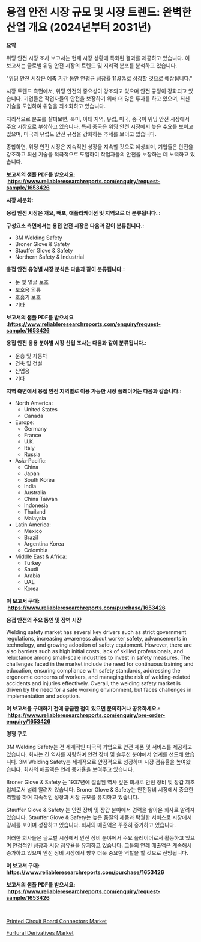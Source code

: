<p><h1>용접 안전 시장 규모 및 시장 트렌드: 완벽한 산업 개요 (2024년부터 2031년)</h1></p><p><strong>요약</strong></p>
<p><p>위딩 안전 시장 조사 보고서는 현재 시장 상황에 특화된 결과를 제공하고 있습니다. 이 보고서는 글로벌 위딩 안전 시장의 트렌드 및 지리적 분포를 분석하고 있습니다.</p><p>"위딩 안전 시장은 예측 기간 동안 연평균 성장률 11.8%로 성장할 것으로 예상됩니다."</p><p>시장 트렌드 측면에서, 위딩 안전의 중요성이 강조되고 있으며 안전 규정이 강화되고 있습니다. 기업들은 작업자들의 안전을 보장하기 위해 더 많은 투자를 하고 있으며, 최신 기술을 도입하여 위험을 최소화하고 있습니다.</p><p>지리적으로 분포를 살펴보면, 북미, 아태 지역, 유럽, 미국, 중국이 위딩 안전 시장에서 주요 시장으로 부상하고 있습니다. 특히 중국은 위딩 안전 시장에서 높은 수요를 보이고 있으며, 미국과 유럽도 안전 규정을 강화하는 추세를 보이고 있습니다.</p><p>종합하면, 위딩 안전 시장은 지속적인 성장을 지속할 것으로 예상되며, 기업들은 안전을 강조하고 최신 기술을 적극적으로 도입하여 작업자들의 안전을 보장하는 데 노력하고 있습니다.</p></p>
<p><strong>보고서의 샘플 PDF를 받으세요: &nbsp;<a href="https://www.reliableresearchreports.com/enquiry/request-sample/1653426">https://www.reliableresearchreports.com/enquiry/request-sample/1653426</a></strong></p>
<p><strong>시장 세분화:</strong></p>
<p><strong> 용접 안전 시장은 개요, 배포, 애플리케이션 및 지역으로 더 분류됩니다. :</strong></p>
<p><strong>구성요소 측면에서는 용접 안전 시장은 다음과 같이 분류됩니다.:</strong></p>
<p><ul><li>3M Welding Safety</li><li>Broner Glove & Safety</li><li>Stauffer Glove & Safety</li><li>Northern Safety & Industrial</li></ul></p>
<p><strong> 용접 안전 유형별 시장 분석은 다음과 같이 분류됩니다.:</strong></p>
<p><ul><li>눈 및 얼굴 보호</li><li>보호용 의류</li><li>호흡기 보호</li><li>기타</li></ul></p>
<p><strong>보고서의 샘플 PDF를 받으세요 :<a href="https://www.reliableresearchreports.com/enquiry/request-sample/1653426">https://www.reliableresearchreports.com/enquiry/request-sample/1653426</a></strong></p>
<p><strong> 용접 안전 응용 분야별 시장 산업 조사는 다음과 같이 분류됩니다.:</strong></p>
<p><ul><li>운송 및 자동차</li><li>건축 및 건설</li><li>산업용</li><li>기타</li></ul></p>
<p><strong>지역 측면에서 용접 안전 지역별로 이용 가능한 시장 플레이어는 다음과 같습니다.:</strong></p>
<p><ul>
    <li>
        North America:
        <ul>
            <li>United States</li>
            <li>Canada</li>
        </ul>
    </li>
    <li>
        Europe:
        <ul>
            <li>Germany</li>
            <li>France</li>
            <li>U.K.</li>
            <li>Italy</li>
            <li>Russia</li>
        </ul>
    </li>
    <li>
        Asia-Pacific:
        <ul>
            <li>China</li>
            <li>Japan</li>
            <li>South Korea</li>
            <li>India</li>
            <li>Australia</li>
            <li>China Taiwan</li>
            <li>Indonesia</li>
            <li>Thailand</li>
            <li>Malaysia</li>
        </ul>
    </li>
    <li>
        Latin America:
        <ul>
            <li>Mexico</li>
            <li>Brazil</li>
            <li>Argentina Korea</li>
            <li>Colombia</li>
        </ul>
    </li>
    <li>
        Middle East & Africa:
        <ul>
            <li>Turkey</li>
            <li>Saudi</li>
            <li>Arabia</li>
            <li>UAE</li>
            <li>Korea</li>
        </ul>
    </li>
    </ul></p>
<p><strong>이 보고서 구매: &nbsp;<a href="https://www.reliableresearchreports.com/purchase/1653426">https://www.reliableresearchreports.com/purchase/1653426</a></strong></p>
<p><strong>용접 안전의 주요 동인 및 장벽 시장</strong></p>
<p><p>Welding safety market has several key drivers such as strict government regulations, increasing awareness about worker safety, advancements in technology, and growing adoption of safety equipment. However, there are also barriers such as high initial costs, lack of skilled professionals, and reluctance among small-scale industries to invest in safety measures. The challenges faced in the market include the need for continuous training and education, ensuring compliance with safety standards, addressing the ergonomic concerns of workers, and managing the risk of welding-related accidents and injuries effectively. Overall, the welding safety market is driven by the need for a safe working environment, but faces challenges in implementation and adoption.</p></p>
<p><strong>이 보고서를 구매하기 전에 궁금한 점이 있으면 문의하거나 공유하세요.: &nbsp;<a href="https://www.reliableresearchreports.com/enquiry/pre-order-enquiry/1653426">https://www.reliableresearchreports.com/enquiry/pre-order-enquiry/1653426</a></strong></p>
<p><strong>경쟁 구도</strong></p>
<p><p>3M Welding Safety는 전 세계적인 다국적 기업으로 안전 제품 및 서비스를 제공하고 있습니다. 회사는 긴 역사를 자랑하며 안전 장비 및 솔루션 분야에서 업계를 선도해 왔습니다. 3M Welding Safety는 세계적으로 안정적으로 성장하며 시장 점유율을 높여왔습니다. 회사의 매출액은 연례 증가율을 보여주고 있습니다.</p><p>Broner Glove & Safety 는 1937년에 설립된 역사 깊은 회사로 안전 장비 및 장갑 제조업체로서 널리 알려져 있습니다. Broner Glove & Safety는 안전장비 시장에서 중요한 역할을 하며 지속적인 성장과 시장 규모를 유지하고 있습니다.</p><p>Stauffer Glove & Safety 는 안전 장비 및 장갑 분야에서 경력을 쌓아온 회사로 알려져 있습니다. Stauffer Glove & Safety는 높은 품질의 제품과 탁월한 서비스로 시장에서 강세를 보이며 성장하고 있습니다. 회사의 매출액은 꾸준히 증가하고 있습니다.</p><p>이러한 회사들은 글로벌 시장에서 안전 장비 분야에서 주요 플레이어로서 활동하고 있으며 안정적인 성장과 시장 점유율을 유지하고 있습니다. 그들의 연례 매출액은 계속해서 증가하고 있으며 안전 장비 시장에서 향후 더욱 중요한 역할을 할 것으로 전망됩니다.</p></p>
<p><strong>이 보고서 구매: &nbsp; <a href="https://www.reliableresearchreports.com/purchase/1653426">https://www.reliableresearchreports.com/purchase/1653426</a></strong></p>
<p><strong>보고서의 샘플 PDF를 받으세요: &nbsp;<a href="https://www.reliableresearchreports.com/enquiry/request-sample/1653426">https://www.reliableresearchreports.com/enquiry/request-sample/1653426</a></strong><strong></strong></p>
<p>&nbsp;</p>
<p><p><a href="https://github.com/Sinjinluong3e0awx2m195k76/Market-Research-Report-List-1/blob/main/printed-circuit-board-connectors-market.md">Printed Circuit Board Connectors Market</a></p><p><a href="https://simplistic-meeting-7ee.notion.site/Furfural-Derivatives-Market-Analysis-and-Market-Size-Global-Industry-Overview-Market-Segmentation--87553b9376864df6baa7d9a311ebbf65">Furfural Derivatives Market</a></p></p>
